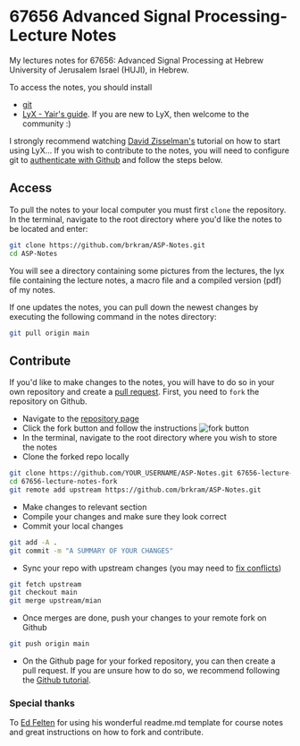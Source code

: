 # 67656 Advanced Signal Processing- Lecture Notes


My lectures notes for 67656: Advanced Signal Processing
at Hebrew University of Jerusalem Israel (HUJI), in Hebrew.

To access the notes, you should install
* [git](http://git-scm.com/book/en/Getting-Started-Installing-Git)
* [LyX - Yair's guide](http://bit.ly/LYXGuide). If you are new to
LyX, then welcome to the community :)

I strongly recommend watching [David Zisselman's](https://www.youtube.com/watch?v=bEmeWkR4IXc) tutorial on how to start using LyX...
If you wish to contribute to the notes, you will need to configure git to
[authenticate with Github](https://help.github.com/articles/set-up-git#next-steps-authenticating-to-github-from-git)
and follow the steps below.

## Access

To pull the notes to your local computer you must first `clone` the repository.
In the terminal, navigate to the root directory where you'd like the notes to
be located and enter:

```sh
git clone https://github.com/brkram/ASP-Notes.git
cd ASP-Notes
```

You will see a directory containing some pictures from the lectures, the lyx file containing the lecture notes, a macro file and a compiled version (pdf) of my notes.

If one updates the notes, you can pull down the newest changes by
executing the following command in the notes directory:
```sh
git pull origin main
```


## Contribute


If you'd like to make changes to the notes, you will have to do so in your own
repository and create a [pull request](https://help.github.com/articles/using-pull-requests). 
First, you need to `fork` the repository on Github. 

- Navigate to the [repository page](https://github.com/brkram/ASP-Notes.git)
- Click the fork button and follow the instructions ![fork
    button](https://github-images.s3.amazonaws.com/help/repository/fork_button.jpg)
- In the terminal, navigate to the root directory where you wish to store the
    notes
- Clone the forked repo locally
```sh
git clone https://github.com/YOUR_USERNAME/ASP-Notes.git 67656-lecture-notes-fork
cd 67656-lecture-notes-fork
git remote add upstream https://github.com/brkram/ASP-Notes.git
```

- Make changes to relevant section
- Compile your changes and make sure they look correct
- Commit your local changes
```sh
git add -A .
git commit -m "A SUMMARY OF YOUR CHANGES"
```

- Sync your repo with upstream changes (you may need to
    [fix conflicts](https://stackoverflow.com/questions/161813/fix-merge-conflicts-in-git))
```sh
git fetch upstream
git checkout main
git merge upstream/mian
```

- Once merges are done, push your changes to your remote fork on Github
```sh
git push origin main
```
       
- On the Github page for your forked repository, you can then create a pull
    request. If you are unsure how to do so, we recommend following the [Github
    tutorial](https://help.github.com/articles/using-pull-requests#before-you-begin).

### Special thanks

To [Ed Felten](https://github.com/edfelten/cos432-lecture-notes) for using his wonderful readme.md template for course notes and great instructions on how to fork and contribute.

